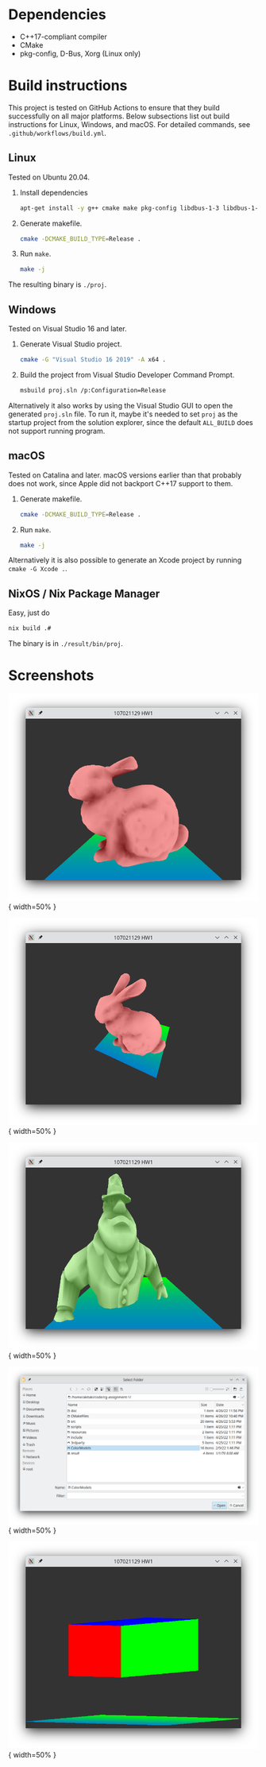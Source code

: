 <!-- vim: set ft=markdown.pandoc colorcolumn=100: -->

# Dependencies

- C++17-compliant compiler
- CMake
- pkg-config, D-Bus, Xorg (Linux only)


# Build instructions

This project is tested on GitHub Actions to ensure that they build successfully on all major platforms.
Below subsections list out build instructions for Linux, Windows, and macOS.
For detailed commands, see `.github/workflows/build.yml`.

## Linux

Tested on Ubuntu 20.04.

1. Install dependencies

    ```sh
    apt-get install -y g++ cmake make pkg-config libdbus-1-3 libdbus-1-dev xorg-dev
    ```
2. Generate makefile.

    ```sh
    cmake -DCMAKE_BUILD_TYPE=Release .
    ```
3. Run `make`.

    ```sh
    make -j
    ```

The resulting binary is `./proj`.

## Windows

Tested on Visual Studio 16 and later.

1. Generate Visual Studio project.

    ```sh
    cmake -G "Visual Studio 16 2019" -A x64 .
    ```

2. Build the project from Visual Studio Developer Command Prompt.

    ```sh
    msbuild proj.sln /p:Configuration=Release
    ```

Alternatively it also works by using the Visual Studio GUI to open the generated `proj.sln` file.
To run it, maybe it's needed to set `proj` as the startup project from the solution explorer,
since the default `ALL_BUILD` does not support running program.

## macOS

Tested on Catalina and later.
macOS versions earlier than that probably does not work,
since Apple did not backport C++17 support to them.

1. Generate makefile.

    ```sh
    cmake -DCMAKE_BUILD_TYPE=Release .
    ```
2. Run `make`.

    ```sh
    make -j
    ```

Alternatively it is also possible to generate an Xcode project by running `cmake -G Xcode .`.


## NixOS / Nix Package Manager

Easy, just do

```sh
nix build .#
```

The binary is in `./result/bin/proj`.



# Screenshots

![The rabbit model in default setup](./screenshots/rabbit-default.png){ width=50% }

![The rabbit model viewed from a moved camera](./screenshots/rabbit-moved-camera.png){ width=50% }

![The man-with-hat model, scaled, rotated, and translated](./screenshots/man-in-water.png){ width=50% }

![The model file folder picker](./screenshots/folder-picker.png){ width=50% }

![Orthogonal projection, demoed with the cube model](./screenshots/rgb-cuboid-ortho.png){ width=50% }

